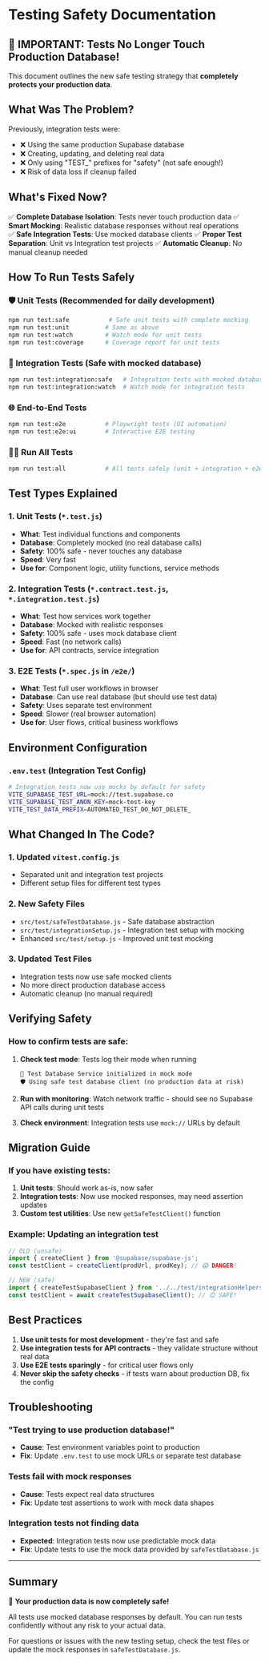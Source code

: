 # Testing Safety Documentation

## 🚨 IMPORTANT: Tests No Longer Touch Production Database!

This document outlines the new safe testing strategy that **completely protects your production data**.

## What Was The Problem?

Previously, integration tests were:
- ❌ Using the same production Supabase database
- ❌ Creating, updating, and deleting real data
- ❌ Only using "TEST_" prefixes for "safety" (not safe enough!)
- ❌ Risk of data loss if cleanup failed

## What's Fixed Now?

✅ **Complete Database Isolation**: Tests never touch production data
✅ **Smart Mocking**: Realistic database responses without real operations  
✅ **Safe Integration Tests**: Use mocked database clients
✅ **Proper Test Separation**: Unit vs Integration test projects
✅ **Automatic Cleanup**: No manual cleanup needed

## How To Run Tests Safely

### 🛡️ Unit Tests (Recommended for daily development)
```bash
npm run test:safe           # Safe unit tests with complete mocking
npm run test:unit          # Same as above
npm run test:watch         # Watch mode for unit tests
npm run test:coverage      # Coverage report for unit tests
```

### 🧪 Integration Tests (Safe with mocked database)
```bash
npm run test:integration:safe   # Integration tests with mocked database
npm run test:integration:watch  # Watch mode for integration tests
```

### 🌐 End-to-End Tests
```bash
npm run test:e2e           # Playwright tests (UI automation)
npm run test:e2e:ui        # Interactive E2E testing
```

### 🏃‍♂️ Run All Tests
```bash
npm run test:all           # All tests safely (unit + integration + e2e)
```

## Test Types Explained

### 1. Unit Tests (`*.test.js`)
- **What**: Test individual functions and components
- **Database**: Completely mocked (no real database calls)
- **Safety**: 100% safe - never touches any database
- **Speed**: Very fast
- **Use for**: Component logic, utility functions, service methods

### 2. Integration Tests (`*.contract.test.js`, `*.integration.test.js`)
- **What**: Test how services work together
- **Database**: Mocked with realistic responses
- **Safety**: 100% safe - uses mock database client
- **Speed**: Fast (no network calls)
- **Use for**: API contracts, service integration

### 3. E2E Tests (`*.spec.js` in `/e2e/`)
- **What**: Test full user workflows in browser
- **Database**: Can use real database (but should use test data)
- **Safety**: Uses separate test environment
- **Speed**: Slower (real browser automation)
- **Use for**: User flows, critical business workflows

## Environment Configuration

### `.env.test` (Integration Test Config)
```bash
# Integration tests now use mocks by default for safety
VITE_SUPABASE_TEST_URL=mock://test.supabase.co
VITE_SUPABASE_TEST_ANON_KEY=mock-test-key
VITE_TEST_DATA_PREFIX=AUTOMATED_TEST_DO_NOT_DELETE_
```

## What Changed In The Code?

### 1. Updated `vitest.config.js`
- Separated unit and integration test projects
- Different setup files for different test types

### 2. New Safety Files
- `src/test/safeTestDatabase.js` - Safe database abstraction
- `src/test/integrationSetup.js` - Integration test setup with mocking
- Enhanced `src/test/setup.js` - Improved unit test mocking

### 3. Updated Test Files
- Integration tests now use safe mocked clients
- No more direct production database access
- Automatic cleanup (no manual required)

## Verifying Safety

### How to confirm tests are safe:

1. **Check test mode**: Tests log their mode when running
   ```
   🧪 Test Database Service initialized in mock mode
   🛡️ Using safe test database client (no production data at risk)
   ```

2. **Run with monitoring**: Watch network traffic - should see no Supabase API calls during unit tests

3. **Check environment**: Integration tests use `mock://` URLs by default

## Migration Guide

### If you have existing tests:

1. **Unit tests**: Should work as-is, now safer
2. **Integration tests**: Now use mocked responses, may need assertion updates
3. **Custom test utilities**: Use new `getSafeTestClient()` function

### Example: Updating an integration test
```javascript
// OLD (unsafe)
import { createClient } from '@supabase/supabase-js';
const testClient = createClient(prodUrl, prodKey); // 😱 DANGER!

// NEW (safe) 
import { createTestSupabaseClient } from '../../test/integrationHelpers.js';
const testClient = await createTestSupabaseClient(); // 😊 SAFE!
```

## Best Practices

1. **Use unit tests for most development** - they're fast and safe
2. **Use integration tests for API contracts** - they validate structure without real data
3. **Use E2E tests sparingly** - for critical user flows only
4. **Never skip the safety checks** - if tests warn about production DB, fix the config

## Troubleshooting

### "Test trying to use production database!"
- **Cause**: Test environment variables point to production
- **Fix**: Update `.env.test` to use mock URLs or separate test database

### Tests fail with mock responses
- **Cause**: Tests expect real data structures
- **Fix**: Update test assertions to work with mock data shapes

### Integration tests not finding data
- **Expected**: Integration tests now use predictable mock data
- **Fix**: Update tests to use the mock data provided by `safeTestDatabase.js`

---

## Summary

🎉 **Your production data is now completely safe!** 

All tests use mocked database responses by default. You can run tests confidently without any risk to your actual data.

For questions or issues with the new testing setup, check the test files or update the mock responses in `safeTestDatabase.js`.
